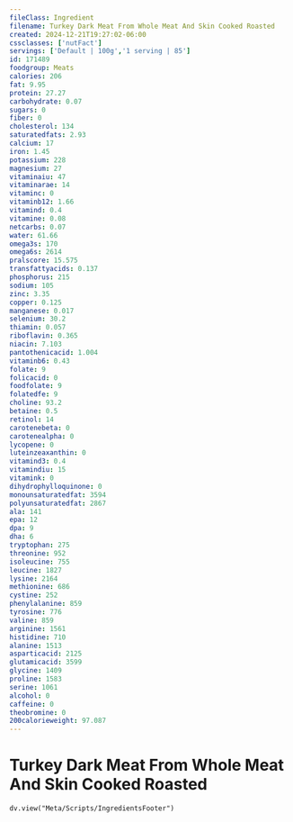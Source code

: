 ```yaml
---
fileClass: Ingredient
filename: Turkey Dark Meat From Whole Meat And Skin Cooked Roasted
created: 2024-12-21T19:27:02-06:00
cssclasses: ['nutFact']
servings: ['Default | 100g','1 serving | 85']
id: 171489
foodgroup: Meats
calories: 206
fat: 9.95
protein: 27.27
carbohydrate: 0.07
sugars: 0
fiber: 0
cholesterol: 134
saturatedfats: 2.93
calcium: 17
iron: 1.45
potassium: 228
magnesium: 27
vitaminaiu: 47
vitaminarae: 14
vitaminc: 0
vitaminb12: 1.66
vitamind: 0.4
vitamine: 0.08
netcarbs: 0.07
water: 61.66
omega3s: 170
omega6s: 2614
pralscore: 15.575
transfattyacids: 0.137
phosphorus: 215
sodium: 105
zinc: 3.35
copper: 0.125
manganese: 0.017
selenium: 30.2
thiamin: 0.057
riboflavin: 0.365
niacin: 7.103
pantothenicacid: 1.004
vitaminb6: 0.43
folate: 9
folicacid: 0
foodfolate: 9
folatedfe: 9
choline: 93.2
betaine: 0.5
retinol: 14
carotenebeta: 0
carotenealpha: 0
lycopene: 0
luteinzeaxanthin: 0
vitamind3: 0.4
vitamindiu: 15
vitamink: 0
dihydrophylloquinone: 0
monounsaturatedfat: 3594
polyunsaturatedfat: 2867
ala: 141
epa: 12
dpa: 9
dha: 6
tryptophan: 275
threonine: 952
isoleucine: 755
leucine: 1827
lysine: 2164
methionine: 686
cystine: 252
phenylalanine: 859
tyrosine: 776
valine: 859
arginine: 1561
histidine: 710
alanine: 1513
asparticacid: 2125
glutamicacid: 3599
glycine: 1409
proline: 1583
serine: 1061
alcohol: 0
caffeine: 0
theobromine: 0
200calorieweight: 97.087
---
```


# Turkey Dark Meat From Whole Meat And Skin Cooked Roasted

```dataviewjs
dv.view("Meta/Scripts/IngredientsFooter")
```